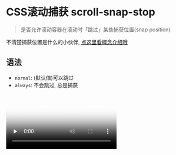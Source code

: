 # CSS滚动捕获 scroll-snap-stop
> 是否允许滚动容器在滚动时「跳过」某些捕获位置(snap position)

不清楚捕获位置是什么的小伙伴, [点这里看概念介绍哦](./53CSS滚动捕获Scroll%20Snap.md)

## 语法
- `normal`: (默认值)可以跳过
- `always`: 不会跳过, 总是捕获

<video id="video" controls="" preload="none" poster="封面">
  <source id="mp4" src="../image/1699491871285101.mp4" type="video/mp4">
</videos>

大家看这个视频就知道, always 的表现并不如规范中所说, 至少在我刻意长距离滑动时滚动没有停止在第二个元素.

## 兼容性
![](../image/Snipaste_2023-11-09_08-58-56.png)

![](../image/)
谢谢你看到这里😊
